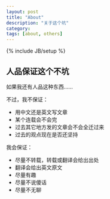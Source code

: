 ```yaml
---
layout: post
title: "About"
description: "关于这个坑"
category: 
tags: [about, others]
---
```

{% include JB/setup %}

## 人品保证这个不坑

如果我还有人品这种东西……

不过，我不保证：

- 用中文还是英文写文章
- 某个连载会不会完 
- 过去其它地方发的文章会不会全迁过来
- 过去的观点现在是否还坚持


我会保证：

* 尽量不转载，转载或翻译会给出出处
* 翻译会给出英文原文
* 尽量有趣
* 尽量不说傻话
* 尽量不无聊
